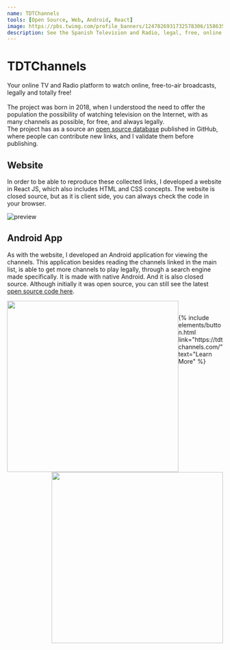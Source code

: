 ```yaml
---
name: TDTChannels
tools: [Open Source, Web, Android, React]
image: https://pbs.twimg.com/profile_banners/1247826931732578306/1586354529/1500x500
description: See the Spanish Television and Radio, legal, free, online.
---
```


# TDTChannels

Your online TV and Radio platform to watch online, free-to-air broadcasts, legally and totally free!
<br><br>
The project was born in 2018, when I understood the need to offer the population the possibility of
watching television on the Internet, with as many channels as possible, for free, and always legally.
<br>
The project has as a source an <a href="https://github.com/LaQuay/TDTChannels" target="_blank">open source database</a>
published in GitHub, where people can contribute new links, and I validate them before publishing.

## Website

In order to be able to reproduce these collected links, I developed a website in React JS, which also
includes HTML and CSS concepts.
The website is closed source, but as it is client side, you can always check the code in your browser.

![preview](https://pbs.twimg.com/media/EgC8Gk4X0AUgRtU?format=jpg)

## Android App

As with the website, I developed an Android application for viewing the channels. This application
besides reading the channels linked in the main list, is able to get more channels to play legally,
through a search engine made specifically.
It is made with native Android. And it is also closed source. Although initially it was open source,
you can still see the latest <a href="https://github.com/LaQuay/TDTChannels-APP" target="_blank">open source code here</a>.

<div>
<img style="float: left" src="https://www.tdtchannels.com/tdtchannels_android_tv_1.png" width="400"/>
<img style="float: right" src="https://www.tdtchannels.com/tdtchannels_android_tv_2.png" width="400"/>
</div>

<br>

<p class="text-center">
{% include elements/button.html link="https://tdtchannels.com/" text="Learn More" %}
</p>
